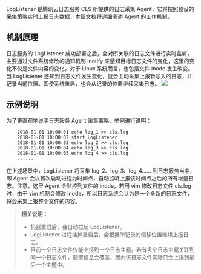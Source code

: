 LogListener 是腾讯云日志服务 CLS 所提供的日志采集 Agent，它将按照预设的采集策略实时上报日志数据，本篇文档将详细阐述 Agent 的工作机制。

## 机制原理 
日志服务的 LogListener 成功部署之后，会对所关联的日志文件进行实时监听，主要通过文件系统修改的通知机制 Inotify 来感知目标日志文件的变化，这里的变化不仅是文件内容的变化，对于 Linux 系统而言，也包括文件 inode 发生改变。当 LogListener 感知到日志文件发生变化，就会主动采集上报新写入的日志，并记录当前位置。即使系统重启，也会从记录的位置继续采集日志。
![](https://main.qcloudimg.com/raw/db2059de9d116cf1df33ea4587af3910.png)

## 示例说明
为了更直观地说明日志服务 Agent 采集策略，举例进行说明：
```
    2018-01-01 10:00:01 echo log_1 >> cls.log
    2018-01-01 10:00:02 start LogListener
    2018-01-01 10:00:03 echo log_2 >> cls.log
    2018-01-01 10:00:04 echo log_3 >> cls.log
    2018-01-01 10:00:05 echo log_4 >> cls.log
    ......
```
在上述场景中，LogListener 将采集 log_2、log_3、log_4…… 到日志服务当中，即 Agent 会以首次启动进程为时间点，自动监听上报该时间点之后的所有增量日志。注意，这里 Agent 会监控到文件的 inode，若用 vim 修改日志文件 cls.log 时，由于 vim 机制会修改 inode，所以日志系统会认为是一个全新的日志文件，将会采集上报整个文件的内容。
> **相关说明：**
> - 机器重启后，会自动拉起 LogListener。
> - LogListener 进程挂掉重启后，会根据所记录的偏移位置继续上报日志。
> - 目前一个日志文件仅能上报到一个日志主题。若有多个日志主题关联到同一个日志文件，配置信息会覆盖，因此该日志文件实际只会上报到最后一个主题中。
